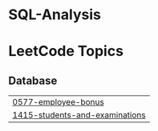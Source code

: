 # SQL-Analysis
<!---LeetCode Topics Start-->
# LeetCode Topics
## Database
|  |
| ------- |
| [0577-employee-bonus](https://github.com/Vinayak2712/SQL-Analysis/tree/master/0577-employee-bonus) |
| [1415-students-and-examinations](https://github.com/Vinayak2712/SQL-Analysis/tree/master/1415-students-and-examinations) |
<!---LeetCode Topics End-->